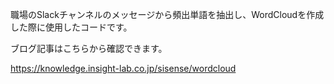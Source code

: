 職場のSlackチャンネルのメッセージから頻出単語を抽出し、WordCloudを作成した際に使用したコードです。

ブログ記事はこちらから確認できます。

https://knowledge.insight-lab.co.jp/sisense/wordcloud
